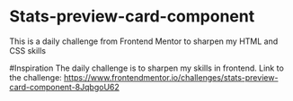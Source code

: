 # Stats-preview-card-component
This is a daily challenge from Frontend Mentor to sharpen my HTML and CSS skills


#Inspiration 
The daily challenge is to sharpen my skills in frontend. 
Link to the challenge: https://www.frontendmentor.io/challenges/stats-preview-card-component-8JqbgoU62
